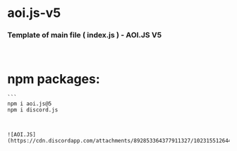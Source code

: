 # aoi.js-v5
<h3> Template of main file ( index.js ) - AOI.JS V5</h3> <br>

# npm packages: <br>
````
```
npm i aoi.js@5
npm i discord.js
````
```


![AOI.JS](https://cdn.discordapp.com/attachments/892853364377911327/1023155126447374336/20220924_115304.jpg)
